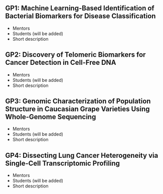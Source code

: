 ## GP1: Machine Learning-Based Identification of Bacterial Biomarkers for Disease Classification
 - Mentors
 - Students (will be added)
 - Short description
 
## GP2: Discovery of Telomeric Biomarkers for Cancer Detection in Cell-Free DNA
 - Mentors
 - Students (will be added)
 - Short description
 
## GP3: Genomic Characterization of Population Structure in Caucasian Grape Varieties Using Whole-Genome Sequencing
 - Mentors
 - Students (will be added)
 - Short description
 
## GP4: Dissecting Lung Cancer Heterogeneity via Single-Cell Transcriptomic Profiling

 - Mentors
 - Students (will be added)
 - Short description
